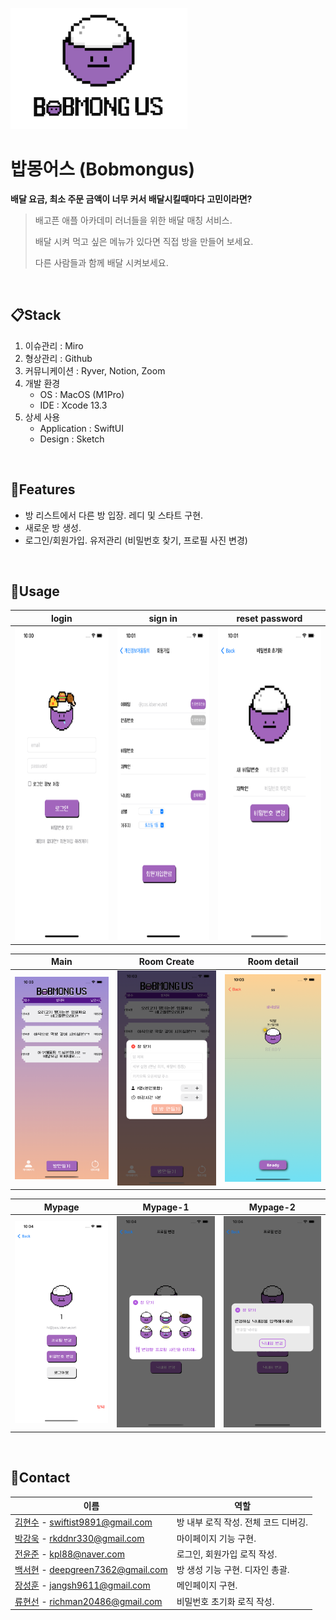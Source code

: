 ![image-20220416222445984](README.assets/image-20220416222445984.png)





# 밥몽어스 (Bobmongus)

**배달 요금, 최소 주문 금액이 너무 커서 배달시킬때마다 고민이라면?**

> 배고픈 애플 아카데미 러너들을 위한 배달 매칭 서비스.
>
> 배달 시켜 먹고 싶은 메뉴가 있다면 직접 방을 만들어 보세요.
>
> 다른 사람들과 함께 배달 시켜보세요.

<br/>

## 📋Stack

1. 이슈관리 : Miro
2. 형상관리 : Github
3. 커뮤니케이션 : Ryver, Notion, Zoom
4. 개발 환경
   - OS : MacOS (M1Pro)
   - IDE : Xcode 13.3
5. 상세 사용
   - Application : SwiftUI
   - Design : Sketch

<br/>

## 🔨Features

- 방 리스트에서 다른 방 입장. 레디 및 스타트 구현.
- 새로운 방 생성.
- 로그인/회원가입.  유저관리 (비밀번호 찾기, 프로필 사진 변경)

<br/>

## 🌈Usage

| login                                                        | sign in                                                      | reset password                                               |
| ------------------------------------------------------------ | ------------------------------------------------------------ | ------------------------------------------------------------ |
| <img src="README.assets/image-20220416220043775.png" height="500px" width="250px"> | <img src="README.assets/image-20220416220130872.png" height="500px" width="250px"> | <img src="README.assets/image-20220416220155794.png" height="500px" width="250px"> |

| Main                                                         | Room Create                                                  | Room detail                                                  |
| ------------------------------------------------------------ | ------------------------------------------------------------ | ------------------------------------------------------------ |
| ![image-20220416220318181](README.assets/image-20220416220318181.png) | ![image-20220416220329281](README.assets/image-20220416220329281.png) | ![image-20220416220351510](README.assets/image-20220416220351510.png) |

| Mypage                                                       | Mypage-1                                                     | Mypage-2                                                     |
| ------------------------------------------------------------ | ------------------------------------------------------------ | ------------------------------------------------------------ |
| ![image-20220416220428016](README.assets/image-20220416220428016.png) | ![image-20220416220438137](README.assets/image-20220416220438137.png) | ![image-20220416220450439](README.assets/image-20220416220450439.png) |

<br/>

## 💬Contact

| 이름                                                         | 역할                                 |
| ------------------------------------------------------------ | ------------------------------------ |
| [김현수](https://github.com/BrightHyeon) - swiftist9891@gmail.com | 방 내부 로직 작성. 전체 코드 디버깅. |
| [박강욱](https://github.com/rkddnr330) - rkddnr330@gmail.com | 마이페이지 기능 구현.                |
| [전윤준](https://github.com/ChickenJoah) - kpl88@naver.com   | 로그인, 회원가입 로직 작성.          |
| [백서현](https://github.com/100seo) - deepgreen7362@gmail.com | 방 생성 기능 구현. 디자인 총괄.      |
| [장성훈](https://github.com/jsh9611) - jangsh9611@gmail.com  | 메인페이지 구현.                     |
| [류현선](https://github.com/hs-ryu) - richman20486@gmail.com | 비밀번호 초기화 로직 작성.           |

